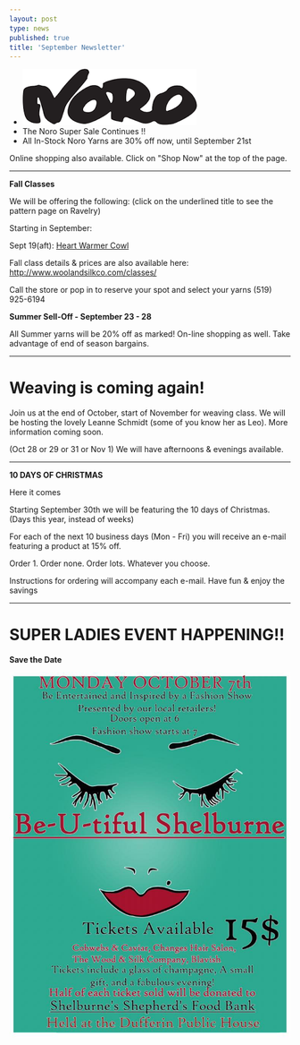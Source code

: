 ```yaml
---
layout: post
type: news
published: true
title: 'September Newsletter'
---
```


- <img src="/img/noro.png" /><br />
- The Noro Super Sale Continues !!
- All In-Stock Noro Yarns are 30% off now, until September 21st

Online shopping also available. Click on "Shop Now" at the top of the page.
<hr />
<strong>Fall Classes</strong>
 
We will be offering the following: (click on the underlined title to see the pattern page on Ravelry) 

Starting in September:

Sept 19(aft): <a href="https://www.ravelry.com/patterns/library/heart-warmer-7?utm_source=Newsletter&utm_campaign=29cb6b76e4-EMAIL_CAMPAIGN_2019_09_13_07_45&utm_medium=email&utm_term=0_ac1bab3c4e-29cb6b76e4-328893825&mc_cid=29cb6b76e4&mc_eid=5dbcc3b01d">Heart Warmer Cowl</a>

Fall class details & prices are also available here: <a href="http://www.woolandsilkco.com/classes/">http://www.woolandsilkco.com/classes/</a>

Call the store or pop in to reserve your spot and select your yarns (519) 925-6194

<strong>Summer Sell-Off - September 23 - 28  </strong>

All Summer yarns will be 20% off as marked! On-line shopping as well. Take advantage of end of season bargains.
<hr />
<h1>Weaving is coming again!</h1>

Join us at the end of October, start of November for weaving class. We will be hosting the lovely Leanne Schmidt (some of you know her as Leo). More information coming soon. 

(Oct 28 or 29 or 31 or Nov 1) We will have afternoons & evenings available.

<hr />

<strong>10 DAYS OF CHRISTMAS</strong>

Here it comes

Starting September 30th we will be featuring the 10 days of Christmas. (Days this year, instead of weeks)

For each of the next 10 business days (Mon - Fri) you will receive an e-mail featuring a product at 15% off.

Order 1. Order none. Order lots. Whatever you choose.

Instructions for ordering will accompany each e-mail. Have fun & enjoy the savings
<hr />
<h1>SUPER LADIES EVENT HAPPENING!!</h1>

<strong>Save the Date</strong><br />

<img src="/img/savethedate.jpg" />
